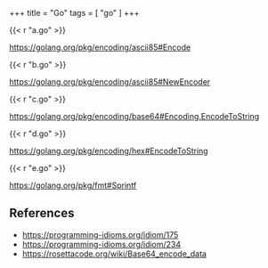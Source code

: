 +++
title = "Go"
tags = [ "go" ]
+++

{{< r "a.go" >}}

<https://golang.org/pkg/encoding/ascii85#Encode>

{{< r "b.go" >}}

<https://golang.org/pkg/encoding/ascii85#NewEncoder>

{{< r "c.go" >}}

<https://golang.org/pkg/encoding/base64#Encoding.EncodeToString>

{{< r "d.go" >}}

<https://golang.org/pkg/encoding/hex#EncodeToString>

{{< r "e.go" >}}

<https://golang.org/pkg/fmt#Sprintf>

## References

- <https://programming-idioms.org/idiom/175>
- <https://programming-idioms.org/idiom/234>
- <https://rosettacode.org/wiki/Base64_encode_data>
